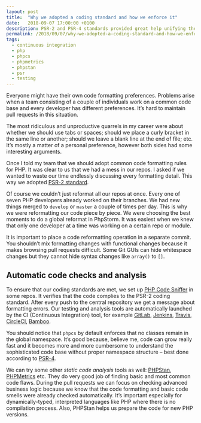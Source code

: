 ```yaml
---
layout: post
title:  "Why we adopted a coding standard and how we enforce it"
date:   2018-09-07 17:00:00 +0100
description: PSR-2 and PSR-4 standards provided great help unifying the PHP coding style in my teams. We enforce them with Continuous Integration and static code analysis.
permalink: /2018/09/07/why-we-adopted-a-coding-standard-and-how-we-enforce-it/
tags:
  - continuous integration
  - php
  - phpcs
  - phpmetrics
  - phpstan
  - psr
  - testing
---
```


Everyone might have their own code formatting preferences. Problems arise when a team consisting of a couple of individuals work on a common code base and every developer has different preferences. It’s hard to maintain pull requests in this situation.

The most ridiculous and unproductive quarrels in my career were about whether we should use tabs or spaces; should we place a curly bracket in the same line or another; should we leave a blank line at the end of file; etc. It’s mostly a matter of a personal preference, however both sides had some interesting arguments.

Once I told my team that we should adopt common code formatting rules for PHP. It was clear to us that we had a mess in our repos. I asked if we wanted to waste our time endlessly discussing every formatting detail. This way we adopted [PSR-2 standard](http://www.php-fig.org/psr/psr-2/).

Of course we couldn’t just reformat all our repos at once. Every one of seven PHP developers already worked on their branches. We had new things merged to `develop` or `master` a couple of times per day. This is why we were reformatting our code piece by piece. We were choosing the best moments to do a global reformat in PhpStorm. It was easiest when we knew that only one developer at a time was working on a certain repo or module.

It is important to place a code reformatting operation in a separate commit. You shouldn’t mix formatting changes with functional changes because it makes browsing pull requests difficult. Some Git GUIs can hide whitespace changes but they cannot hide syntax changes like `array()` to `[]`.

## Automatic code checks and analysis

To ensure that our coding standards are met, we set up [PHP Code Sniffer](https://github.com/squizlabs/PHP_CodeSniffer) in some repos. It verifies that the code complies to the PSR-2 coding standard. After every push to the central repository we get a message about formatting errors. Our testing and analysis tools are automatically launched by the CI (Continuous Integration) tool, for example [GitLab](https://about.gitlab.com/product/continuous-integration/), [Jenkins](https://jenkins.io/), [Travis](https://travis-ci.org/), [CircleCI](https://circleci.com/), [Bamboo](https://www.atlassian.com/software/bamboo).

You should notice that `phpcs` by default enforces that no classes remain in the global namespace. It’s good because, believe me, code can grow really fast and it becomes more and more cumbersome to understand the sophisticated code base without proper namespace structure – best done according to [PSR-4](http://www.php-fig.org/psr/psr-4/).

We can try some other *static code analysis* tools as well: [PHPStan](https://github.com/phpstan/phpstan), [PHPMetrics](https://www.phpmetrics.org/) etc. They do very good job of finding basic and most common code flaws. During the pull requests we can focus on checking advanced business logic because we know that the code formatting and basic code smells were already checked automatically. It’s important especially for dynamically-typed, interpreted languages like PHP where there is no compilation process. Also, PHPStan helps us prepare the code for new PHP versions.
